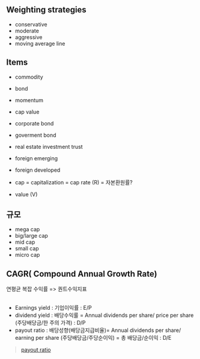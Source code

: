 
## Weighting strategies
* conservative
* moderate
* aggressive
* moving average line

## Items
* commodity
* bond
* momentum
* cap value
* corporate bond
* goverment bond
* real estate investment trust
* foreign emerging
* foreign developed

* cap = capitalization = cap rate (R) = 자본환원률?
* value (V)


## 규모
* mega cap
* big/large cap
* mid cap
* small cap
* micro cap


## CAGR( Compound Annual Growth Rate)
연평균 복잡 수익률 => 퀀트수익지표


## 
* Earnings yield : 기업이익률 : E/P
* dividend yield : 배당수익률 = Annual dividends per share/ price per share (주당배당금/한 주의 가격) : D/P
* payout ratio : 배당성향(배당금지급비율)= Annual dividends per share/ earning per share (주당배당금/주당순이익) = 총 배당금/순이익 : D/E
> [payout ratio](https://m.blog.naver.com/PostView.naver?isHttpsRedirect=true&blogId=silvury&logNo=221306024962)